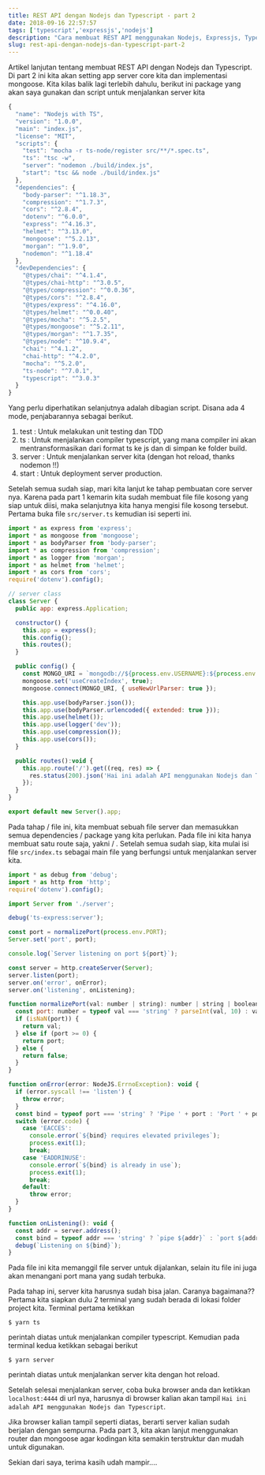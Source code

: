 ```yaml
---
title: REST API dengan Nodejs dan Typescript - part 2
date: 2018-09-16 22:57:57
tags: ['typescript','expressjs','nodejs']
description: "Cara membuat REST API menggunakan Nodejs, Expressjs, Typescript dan MongoDB"
slug: rest-api-dengan-nodejs-dan-typescript-part-2
---
```


Artikel lanjutan tentang membuat REST API dengan Nodejs dan Typescript. Di part 2 ini kita akan setting app server core kita dan implementasi mongoose. Kita kilas balik lagi terlebih dahulu, berikut ini package yang akan saya gunakan dan script untuk menjalankan server kita

```javascript
{
  "name": "Nodejs with TS",
  "version": "1.0.0",
  "main": "index.js",
  "license": "MIT",
  "scripts": {
    "test": "mocha -r ts-node/register src/**/*.spec.ts",
    "ts": "tsc -w",
    "server": "nodemon ./build/index.js",
    "start": "tsc && node ./build/index.js"
  },
  "dependencies": {
    "body-parser": "^1.18.3",
    "compression": "^1.7.3",
    "cors": "^2.8.4",
    "dotenv": "^6.0.0",
    "express": "^4.16.3",
    "helmet": "^3.13.0",
    "mongoose": "^5.2.13",
    "morgan": "^1.9.0",
    "nodemon": "^1.18.4"
  },
  "devDependencies": {
    "@types/chai": "^4.1.4",
    "@types/chai-http": "^3.0.5",
    "@types/compression": "^0.0.36",
    "@types/cors": "^2.8.4",
    "@types/express": "^4.16.0",
    "@types/helmet": "^0.0.40",
    "@types/mocha": "^5.2.5",
    "@types/mongoose": "^5.2.11",
    "@types/morgan": "^1.7.35",
    "@types/node": "^10.9.4",
    "chai": "^4.1.2",
    "chai-http": "^4.2.0",
    "mocha": "^5.2.0",
    "ts-node": "^7.0.1",
    "typescript": "^3.0.3"
  }
}
```

Yang perlu diperhatikan selanjutnya adalah dibagian script. Disana ada 4 mode, penjabarannya sebagai berikut.

1. test : Untuk melakukan unit testing dan TDD
2. ts : Untuk menjalankan compiler typescript, yang mana compiler ini akan mentransformasikan dari format ts ke js dan di simpan ke folder build.
3. server : Untuk menjalankan server kita (dengan hot reload, thanks nodemon !!)
4. start : Untuk deployment server production.

Setelah semua sudah siap, mari kita lanjut ke tahap pembuatan core server nya. Karena pada part 1 kemarin kita sudah membuat file file kosong yang siap untuk diisi, maka selanjutnya kita hanya mengisi file kosong tersebut. Pertama buka file `src/server.ts` kemudian isi seperti ini.

```javascript
import * as express from 'express';
import * as mongoose from 'mongoose';
import * as bodyParser from 'body-parser';
import * as compression from 'compression';
import * as logger from 'morgan';
import * as helmet from 'helmet';
import * as cors from 'cors';
require('dotenv').config();

// server class
class Server {
  public app: express.Application;

  constructor() {
    this.app = express();
    this.config();
    this.routes();
  }

  public config() {
    const MONGO_URI = `mongodb://${process.env.USERNAME}:${process.env.PASSWORD}@${process.env.HOST}/${process.env.DBNAME}?authSource=admin`;
    mongoose.set('useCreateIndex', true);
    mongoose.connect(MONGO_URI, { useNewUrlParser: true });

    this.app.use(bodyParser.json());
    this.app.use(bodyParser.urlencoded({ extended: true }));
    this.app.use(helmet());
    this.app.use(logger('dev'));
    this.app.use(compression());
    this.app.use(cors());
  }

  public routes():void {
    this.app.route('/').get((req, res) => {
      res.status(200).json('Hai ini adalah API menggunakan Nodejs dan Typescript');
    });
  }
}

export default new Server().app;
```

Pada tahap / file ini, kita membuat sebuah file server dan memasukkan semua dependencies / package yang kita perlukan. Pada file ini kita hanya membuat satu route saja, yakni / . Setelah semua sudah siap, kita mulai isi file  `src/index.ts` sebagai main file yang berfungsi untuk menjalankan server kita.

```javascript
import * as debug from 'debug';
import * as http from 'http';
require('dotenv').config();

import Server from './server';

debug('ts-express:server');

const port = normalizePort(process.env.PORT);
Server.set('port', port);

console.log(`Server listening on port ${port}`);

const server = http.createServer(Server);
server.listen(port);
server.on('error', onError);
server.on('listening', onListening);

function normalizePort(val: number | string): number | string | boolean {
  const port: number = typeof val === 'string' ? parseInt(val, 10) : val;
  if (isNaN(port)) {
    return val;
  } else if (port >= 0) {
    return port;
  } else {
    return false;
  }
}

function onError(error: NodeJS.ErrnoException): void {
  if (error.syscall !== 'listen') {
    throw error;
  }
  const bind = typeof port === 'string' ? 'Pipe ' + port : 'Port ' + port;
  switch (error.code) {
    case 'EACCES':
      console.error(`${bind} requires elevated privileges`);
      process.exit(1);
      break;
    case 'EADDRINUSE':
      console.error(`${bind} is already in use`);
      process.exit(1);
      break;
    default:
      throw error;
  }
}

function onListening(): void {
  const addr = server.address();
  const bind = typeof addr === 'string' ? `pipe ${addr}` : `port ${addr.port}`;
  debug(`Listening on ${bind}`);
}
```

Pada file ini kita memanggil file server untuk dijalankan, selain itu file ini juga akan menangani port mana yang sudah terbuka.

Pada tahap ini, server kita harusnya sudah bisa jalan. Caranya bagaimana?? Pertama kita siapkan dulu 2 terminal yang sudah berada di lokasi folder project kita. Terminal pertama ketikkan

```
$ yarn ts
```

perintah diatas untuk menjalankan compiler typescript. Kemudian pada terminal kedua ketikkan sebagai berikut

```
$ yarn server
```

perintah diatas untuk menjalankan server kita dengan hot reload.

Setelah selesai menjalankan server, coba buka browser anda dan ketikkan `localhost:4444` di url nya, harusnya di browser kalian akan tampil `Hai ini adalah API menggunakan Nodejs dan Typescript`.

Jika browser kalian tampil seperti diatas, berarti server kalian sudah berjalan dengan sempurna. Pada part 3, kita akan lanjut menggunakan router dan mongoose agar kodingan kita semakin terstruktur dan mudah untuk digunakan.

Sekian dari saya, terima kasih udah mampir....
